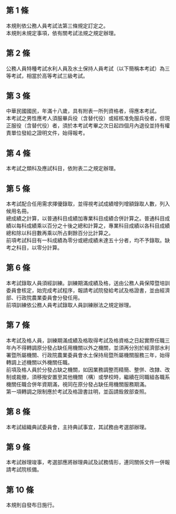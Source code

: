 第 1 條
-------
本規則依公務人員考試法第三條規定訂定之。  
本規則未規定事項，依有關考試法規之規定辦理。

第 2 條
-------
公務人員特種考試水利人員及水土保持人員考試（以下簡稱本考試）為三  
等考試，相當於高等考試三級考試。

第 3 條
-------
中華民國國民，年滿十八歲，具有附表一所列資格者，得應本考試。  
本考試之男性應考人須服畢兵役（含替代役）或經核准免服兵役者，但現  
正服役（含替代役）者，須於本考試考畢之次日起四個月內退役並持有權  
責單位發給之證明文件，始得報考。

第 4 條
-------
本考試之類科及應試科目，依附表二之規定辦理。

第 5 條
-------
本考試配合任用需求擇優錄取，並得視考試成績增列增額錄取人數，列入  
候用名冊。  
總成績之計算，以普通科目成績加專業科目成績合併計算之。普通科目成  
績以每科成績乘以百分之十後之總和計算之，專業科目成績以各科目成績  
總和除以科目數再乘以所占剩餘百分比計算之。  
前項考試科目有一科成績為零分或總成績未達五十分者，均不予錄取。缺  
考之科目，以零分計算。

第 6 條
-------
本考試錄取人員須經訓練。訓練期滿成績及格，送由公務人員保障暨培訓  
委員會核定，始完成考試程序，報請考試院發給考試及格證書，並由經濟  
部、行政院農業委員會分發任用。  
前項訓練依公務人員考試錄取人員訓練辦法之規定辦理。

第 7 條
-------
本考試及格人員，訓練期滿成績及格取得考試及格資格之日起實際任職三  
年內不得轉調原分發占缺任用機關以外之機關，並須再分別於經濟部水利  
署暨所屬機關、行政院農業委員會水土保持局暨所屬機關服務三年，始得  
轉調上述機關以外機關任職。  
前項及格人員於分發占缺之機關，如因業務調整而精簡、整併、改隸、改  
制或裁撤，須移撥安置至其他機關（構）或學校時，繼續在同職組各職系  
機關任職合併年資期滿，視同在原分發占缺任用機關服務期滿。  
第一項轉調之限制應於考試及格證書註明，並函請銓敘部查照。

第 8 條
-------
本考試組織典試委員會，主持典試事宜，其試務由考選部辦理。

第 9 條
-------
本考試辦理竣事，考選部應將辦理典試及試務情形，連同關係文件一併報  
請考試院核備。

第 10 條
--------
本規則自發布日施行。

